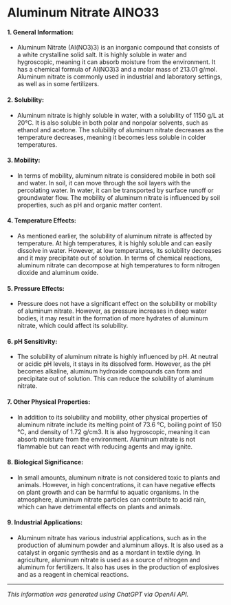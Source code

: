 # Aluminum Nitrate AlNO33
#### 1. General Information:
* Aluminum Nitrate (Al(NO3)3) is an inorganic compound that consists of a white crystalline solid salt. It is highly soluble in water and hygroscopic, meaning it can absorb moisture from the environment. It has a chemical formula of Al(NO3)3 and a molar mass of 213.01 g/mol. Aluminum nitrate is commonly used in industrial and laboratory settings, as well as in some fertilizers.
#### 2. Solubility:
* Aluminum nitrate is highly soluble in water, with a solubility of 1150 g/L at 20°C. It is also soluble in both polar and nonpolar solvents, such as ethanol and acetone. The solubility of aluminum nitrate decreases as the temperature decreases, meaning it becomes less soluble in colder temperatures.
#### 3. Mobility:
* In terms of mobility, aluminum nitrate is considered mobile in both soil and water. In soil, it can move through the soil layers with the percolating water. In water, it can be transported by surface runoff or groundwater flow. The mobility of aluminum nitrate is influenced by soil properties, such as pH and organic matter content.
#### 4. Temperature Effects:
* As mentioned earlier, the solubility of aluminum nitrate is affected by temperature. At high temperatures, it is highly soluble and can easily dissolve in water. However, at low temperatures, its solubility decreases and it may precipitate out of solution. In terms of chemical reactions, aluminum nitrate can decompose at high temperatures to form nitrogen dioxide and aluminum oxide.
#### 5. Pressure Effects:
* Pressure does not have a significant effect on the solubility or mobility of aluminum nitrate. However, as pressure increases in deep water bodies, it may result in the formation of more hydrates of aluminum nitrate, which could affect its solubility.
#### 6. pH Sensitivity:
* The solubility of aluminum nitrate is highly influenced by pH. At neutral or acidic pH levels, it stays in its dissolved form. However, as the pH becomes alkaline, aluminum hydroxide compounds can form and precipitate out of solution. This can reduce the solubility of aluminum nitrate.
#### 7. Other Physical Properties:
* In addition to its solubility and mobility, other physical properties of aluminum nitrate include its melting point of 73.6 °C, boiling point of 150 °C, and density of 1.72 g/cm3. It is also hygroscopic, meaning it can absorb moisture from the environment. Aluminum nitrate is not flammable but can react with reducing agents and may ignite.
#### 8. Biological Significance:
* In small amounts, aluminum nitrate is not considered toxic to plants and animals. However, in high concentrations, it can have negative effects on plant growth and can be harmful to aquatic organisms. In the atmosphere, aluminum nitrate particles can contribute to acid rain, which can have detrimental effects on plants and animals.
#### 9. Industrial Applications:
* Aluminum nitrate has various industrial applications, such as in the production of aluminum powder and aluminum alloys. It is also used as a catalyst in organic synthesis and as a mordant in textile dying. In agriculture, aluminum nitrate is used as a source of nitrogen and aluminum for fertilizers. It also has uses in the production of explosives and as a reagent in chemical reactions.
______________________________________________________________
*This information was generated using ChatGPT via OpenAI API.*